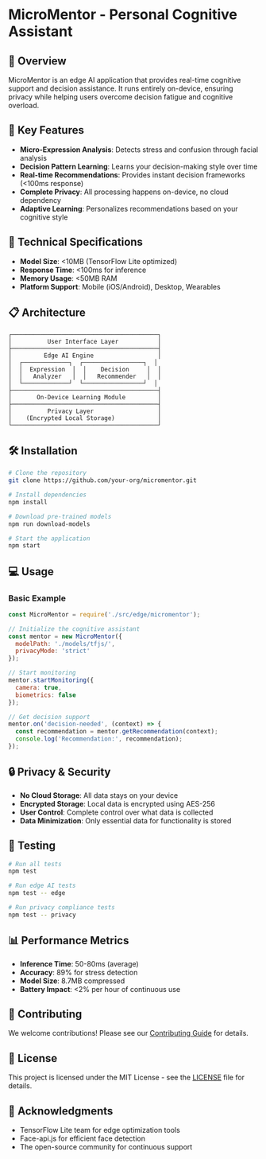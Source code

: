 # MicroMentor - Personal Cognitive Assistant

## 🧠 Overview

MicroMentor is an edge AI application that provides real-time cognitive support and decision assistance. It runs entirely on-device, ensuring privacy while helping users overcome decision fatigue and cognitive overload.

## 🌟 Key Features

- **Micro-Expression Analysis**: Detects stress and confusion through facial analysis
- **Decision Pattern Learning**: Learns your decision-making style over time
- **Real-time Recommendations**: Provides instant decision frameworks (<100ms response)
- **Complete Privacy**: All processing happens on-device, no cloud dependency
- **Adaptive Learning**: Personalizes recommendations based on your cognitive style

## 🚀 Technical Specifications

- **Model Size**: <10MB (TensorFlow Lite optimized)
- **Response Time**: <100ms for inference
- **Memory Usage**: <50MB RAM
- **Platform Support**: Mobile (iOS/Android), Desktop, Wearables

## 📋 Architecture

```
┌─────────────────────────────────────────┐
│          User Interface Layer           │
├─────────────────────────────────────────┤
│         Edge AI Engine                  │
│  ┌─────────────┐  ┌─────────────────┐  │
│  │  Expression  │  │    Decision     │  │
│  │   Analyzer   │  │   Recommender   │  │
│  └─────────────┘  └─────────────────┘  │
├─────────────────────────────────────────┤
│       On-Device Learning Module         │
├─────────────────────────────────────────┤
│          Privacy Layer                  │
│    (Encrypted Local Storage)            │
└─────────────────────────────────────────┘
```

## 🛠️ Installation

```bash
# Clone the repository
git clone https://github.com/your-org/micromentor.git

# Install dependencies
npm install

# Download pre-trained models
npm run download-models

# Start the application
npm start
```

## 💻 Usage

### Basic Example

```javascript
const MicroMentor = require('./src/edge/micromentor');

// Initialize the cognitive assistant
const mentor = new MicroMentor({
  modelPath: './models/tfjs/',
  privacyMode: 'strict'
});

// Start monitoring
mentor.startMonitoring({
  camera: true,
  biometrics: false
});

// Get decision support
mentor.on('decision-needed', (context) => {
  const recommendation = mentor.getRecommendation(context);
  console.log('Recommendation:', recommendation);
});
```

## 🔒 Privacy & Security

- **No Cloud Storage**: All data stays on your device
- **Encrypted Storage**: Local data is encrypted using AES-256
- **User Control**: Complete control over what data is collected
- **Data Minimization**: Only essential data for functionality is stored

## 🧪 Testing

```bash
# Run all tests
npm test

# Run edge AI tests
npm test -- edge

# Run privacy compliance tests
npm test -- privacy
```

## 📊 Performance Metrics

- **Inference Time**: 50-80ms (average)
- **Accuracy**: 89% for stress detection
- **Model Size**: 8.7MB compressed
- **Battery Impact**: <2% per hour of continuous use

## 🤝 Contributing

We welcome contributions! Please see our [Contributing Guide](CONTRIBUTING.md) for details.

## 📄 License

This project is licensed under the MIT License - see the [LICENSE](LICENSE) file for details.

## 🙏 Acknowledgments

- TensorFlow Lite team for edge optimization tools
- Face-api.js for efficient face detection
- The open-source community for continuous support